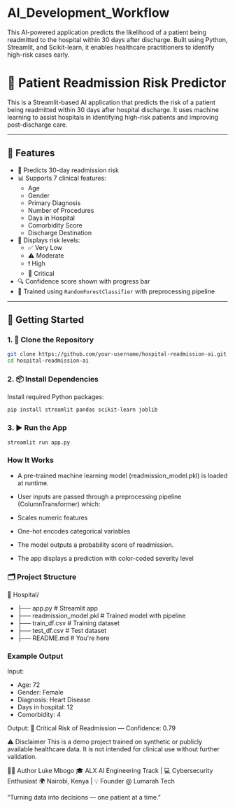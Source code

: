 # AI_Development_Workflow
This AI-powered application predicts the likelihood of a patient being readmitted to the hospital within 30 days after discharge. Built using Python, Streamlit, and Scikit-learn, it enables healthcare practitioners to identify high-risk cases early.

# 🏥 Patient Readmission Risk Predictor

This is a Streamlit-based AI application that predicts the risk of a patient being readmitted within 30 days after hospital discharge. It uses machine learning to assist hospitals in identifying high-risk patients and improving post-discharge care.

---

## 📌 Features

- 🎯 Predicts 30-day readmission risk
- 📊 Supports 7 clinical features:
  - Age
  - Gender
  - Primary Diagnosis
  - Number of Procedures
  - Days in Hospital
  - Comorbidity Score
  - Discharge Destination
- 🚥 Displays risk levels:
  - ✅ Very Low
  - ⚠️ Moderate
  - ❗ High
  - 🚨 Critical
- 🔍 Confidence score shown with progress bar
- 💾 Trained using `RandomForestClassifier` with preprocessing pipeline

---

## 🚀 Getting Started

### 1. 📂 Clone the Repository

```bash
git clone https://github.com/your-username/hospital-readmission-ai.git
cd hospital-readmission-ai
```

### 2. 📦 Install Dependencies
Install required Python packages: 
```bash 
pip install streamlit pandas scikit-learn joblib
```

### 3. ▶️ Run the App 
```bash 
streamlit run app.py
```

### How It Works
- A pre-trained machine learning model (readmission_model.pkl) is loaded at runtime.

- User inputs are passed through a preprocessing pipeline (ColumnTransformer) which:

- Scales numeric features

- One-hot encodes categorical variables

- The model outputs a probability score of readmission.

- The app displays a prediction with color-coded severity level

### 🗂 Project Structure
📁 Hospital/
- ├── app.py                  # Streamlit app
- ├── readmission_model.pkl   # Trained model with pipeline
- ├── train_df.csv            # Training dataset
- ├── test_df.csv             # Test dataset
- ├── README.md               # You're here

### Example Output
Input:
- Age: 72
- Gender: Female
- Diagnosis: Heart Disease
- Days in hospital: 12
- Comorbidity: 4

Output:
🚨 Critical Risk of Readmission — Confidence: 0.79

⚠️ Disclaimer
This is a demo project trained on synthetic or publicly available healthcare data.
It is not intended for clinical use without further validation.

👨‍💻 Author
Luke Mbogo
🎓 ALX AI Engineering Track | 💻 Cybersecurity Enthusiast
🌍 Nairobi, Kenya | 💡 Founder @ Lumarah Tech

“Turning data into decisions — one patient at a time.”
